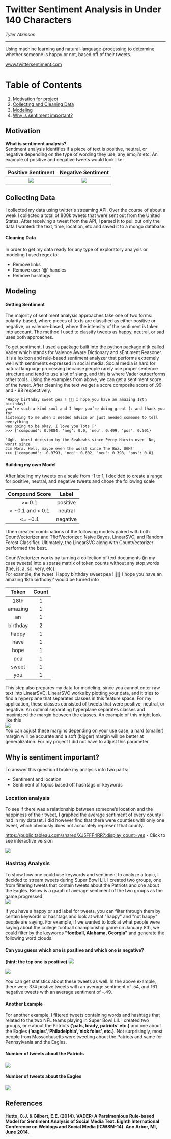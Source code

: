 # Twitter Sentiment Analysis in Under 140 Characters

*Tyler Atkinson*

---
Using machine learning and natural-language-processing to determine whether someone is happy or not, based off of their tweets.

www.twittersentiment.com

# Table of Contents
  1. [Motivation for project](#motivation)
  2. [Collecting and Cleaning Data](#collecting-data)
  3. [Modeling](#modeling)
  4. [Why is sentiment important?](#why-is-sentiment-important)

## Motivation
**What is sentiment analysis?**  
Sentiment analysis identifies if a piece of text is positive, neutral, or negative depending on the type of wording they use, any emoji's etc. An example of positive and negative tweets would look like:


Positive Sentiment          |  Negative Sentiment
:--------------------------:|:-------------------------:
![](images/happy_tweet.png) |  ![](images/sad_tweet.png)


## Collecting Data
I collected my data using twitter's streaming API. Over the course of about a week I collected a total of 800k tweets that were sent out from the United States. After receiving a tweet from the API, I parsed it to pull out only the data I wanted: the text, time, location, etc and saved it to a mongo database.
#### Cleaning Data
In order to get my data ready for any type of exploratory analysis or modeling I used regex to:
- Remove links
- Remove user '@' handles
- Remove hashtags


## Modeling
#### Getting Sentiment
The majority of sentiment analysis approaches take one of two forms: polarity-based, where pieces of texts are classified as either positive or negative, or valence-based, where the intensity of the sentiment is taken into account. The method I used to classify tweets as happy, neutral, or sad uses both approaches.  

To get sentiment, I used a package built into the python package nltk called Vader which stands for Valence Aware Dictionary and sEntiment Reasoner. It is a lexicon and rule-based sentiment analyzer that performs extremely well with sentiments expressed in social media. Social media is hard for natural language processing because people rarely use proper sentence structure and tend to use a lot of slang, and this is where Vader outperforms other tools.
Using the examples from above, we can get a sentiment score of the tweet. After cleaning the text we get a score composite score of .99 and -.98 respectively.
~~~
'Happy birthday sweet pea ! 💛💛 I hope you have an amazing 18th birthday!
you’re such a kind soul and I hope you’re doing great (: and thank you for
listening to me when I needed advice or just needed someone to tell everything
was going to be okay, I love you lots 💛'
>>> {'compound': 0.9884, 'neg': 0.0, 'neu': 0.499, 'pos': 0.501}

'Ugh.  Worst decision by the Seahawks since Percy Harvin over  No, worst since
Jim Mora. Hell, maybe even the worst since The Boz. UGH!'
>>> {'compound': -0.9793, 'neg': 0.602, 'neu': 0.398, 'pos': 0.0}
~~~

#### Building my own Model
After labeling my tweets on a scale from -1 to 1, I decided to create a range for positive, neutral, and negative tweets and chose the following scale  

| Compound Score      | Label      |
| :-----------------: | :--------: |
| >= 0.1              | positive   |
| > -0.1 and < 0.1    | neutral    |
| <= -0.1             | negative   |

I then created combinations of the following models paired with both CountVectorizer and TfidfVectorizer: Naive Bayes, LinearSVC, and Random Forest Classifier. Ultimately, the LinearSVC along with CountVectorizer performed the best.  

CountVectorizer works by turning a collection of text documents (in my case tweets) into a sparse matrix of token counts without any stop words (the, is, a, so, very, etc).  
For example, the tweet 'Happy birthday sweet pea ! 💛💛 I hope you have an amazing 18th birthday!' would be turned into  

| Token | Count |
| :----:| :----:|
| 18th  |  1    |
| amazing  |  1    |
| an  |  1    |
| birthday  |  2    |
| happy  |  1    |
| have  |  1    |
| hope  |  1    |
| pea  |  1    |
| sweet  |  1    |
| you  |  1    |

This step also prepares my data for modeling, since you cannot enter raw text into LinearSVC. LinearSVC works by plotting your data, and it tries to find a hyperplane that separates classes in this feature space. For my application, these classes consisted of tweets that were positive, neutral, or negative. An optimal separating hyperplane separates classes and maximized the margin between the classes. An example of this might look like this  
![](images/hyperplane.png)  
You can adjust these margins depending on your use case, a hard (smaller) margin will be accurate and a soft (bigger) margin will be better at generalization. For my project I did not have to adjust this parameter.

## Why is sentiment important?
To answer this question I broke my analysis into two parts:  
- Sentiment and location
- Sentiment of topics based off hashtags or keywords

### Location analysis  
To see if there was a relationship between someone’s location and the happiness of their tweet, I graphed the average sentiment of every county I had in my dataset. I did however find that there were counties with only one tweet, which obviously does not accurately represent that county.  


https://public.tableau.com/shared/XJ5FFF4RR?:display_count=yes - Click to see interactive version  
  
![](images/counties.png)

### Hashtag Analysis
To show how one could use keywords and sentiment to analyze a topic, I decided to stream tweets during Super Bowl LII. I created two groups, one from filtering tweets that contain tweets about the Patriots and one about the Eagles. Below is a graph of average sentiment of the two groups as the game progressed.  
![](images/plots/sb_1.png)  


If you have a happy or sad label for tweets, you can filter through them by certain keywords or hashtags and look at what "happy" and "not happy" people are saying. For example, if we wanted to look at what people were saying about the college football championship game on January 8th, we could filter by the keywords **"football, Alabama, Georgia"** and generate the following word clouds.

#### Can you guess which one is positive and which one is negative?  
**(hint: the top one is positive)**
![](images/pos_cloud.png)  

![](images/neg_cloud.png)

You can get statistics about these tweets as well. In the above example, there were 374 postive tweets with an average sentiment of .54, and 161 negative tweets with an average sentiment of -.49.


#### Another Example
For another example, I filtered tweets containing words and hashtags that related to the two NFL teams playing in Super Bowl LII. I created two groups, one about the Patriots **(‘pats, brady, patriots’ etc.)** and one about the Eagles **(‘eagles’,‘Philadelphia’,‘nick foles’, etc.)**. Not surprisingly, most people from Massachusetts were tweeting about the Patriots and same for Pennsylvania and the Eagles.
#### Number of tweets about the Patriots  
![](images/pats.png)  
#### Number of tweets about the Eagles  
![](images/eagles.png)  

[comment]: <> (Another tool I used was building semantic plots to visualize topics. To get these topics I used LDA or Latent Dirichlet Allocation. )



## References
  **Hutto, C.J. & Gilbert, E.E. (2014). VADER: A Parsimonious Rule-based Model for Sentiment Analysis of Social Media Text. Eighth International Conference on Weblogs and Social Media (ICWSM-14). Ann Arbor, MI, June 2014.**
